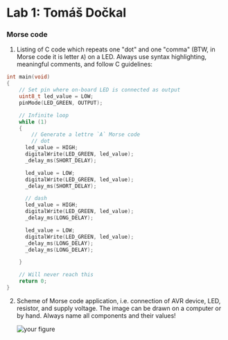 # Lab 1: Tomáš Dočkal

### Morse code

1. Listing of C code which repeats one "dot" and one "comma" (BTW, in Morse code it is letter `A`) on a LED. Always use syntax highlighting, meaningful comments, and follow C guidelines:

```c
int main(void)
{
    // Set pin where on-board LED is connected as output
    uint8_t led_value = LOW;
    pinMode(LED_GREEN, OUTPUT);

    // Infinite loop
    while (1)
    {
        // Generate a lettre `A` Morse code
        // dot
      led_value = HIGH;
      digitalWrite(LED_GREEN, led_value);
      _delay_ms(SHORT_DELAY);

      led_value = LOW;
      digitalWrite(LED_GREEN, led_value);
      _delay_ms(SHORT_DELAY);

      // dash
      led_value = HIGH;
      digitalWrite(LED_GREEN, led_value);
      _delay_ms(LONG_DELAY);

      led_value = LOW;
      digitalWrite(LED_GREEN, led_value);
      _delay_ms(LONG_DELAY);
      _delay_ms(LONG_DELAY);

    }

    // Will never reach this
    return 0;
}
```

2. Scheme of Morse code application, i.e. connection of AVR device, LED, resistor, and supply voltage. The image can be drawn on a computer or by hand. Always name all components and their values!

   ![your figure]()
